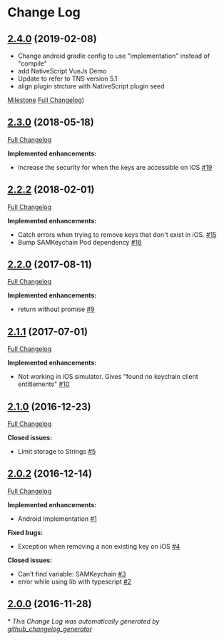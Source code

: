 # Change Log

## [2.4.0](https://github.com/eddyverbruggen/nativescript-secure-storage/tree/2.4.0) (2019-02-08)

- Change android gradle config to use "implementation" instead of "compile"
- add NativeScript VueJs Demo
- Update to refer to TNS version 5.1
- align plugin strcture with NativeScript plugin seed

[Milestone](https://github.com/EddyVerbruggen/nativescript-secure-storage/milestone/8?closed=1)
[Full Changelog](https://github.com/eddyverbruggen/nativescript-secure-storage/compare/2.3.0...2.4.0))

## [2.3.0](https://github.com/eddyverbruggen/nativescript-secure-storage/tree/2.3.0) (2018-05-18)
[Full Changelog](https://github.com/eddyverbruggen/nativescript-secure-storage/compare/2.2.2...2.3.0)

**Implemented enhancements:**

- Increase the security for when the keys are accessible on iOS [\#19](https://github.com/EddyVerbruggen/nativescript-secure-storage/issues/19)

## [2.2.2](https://github.com/eddyverbruggen/nativescript-secure-storage/tree/2.2.2) (2018-02-01)
[Full Changelog](https://github.com/eddyverbruggen/nativescript-secure-storage/compare/2.2.0...2.2.2)

**Implemented enhancements:**

- Catch errors when trying to remove keys that don't exist in iOS. [\#15](https://github.com/EddyVerbruggen/nativescript-secure-storage/issues/15)
- Bump SAMKeychain Pod dependency [\#16](https://github.com/EddyVerbruggen/nativescript-secure-storage/issues/16)

## [2.2.0](https://github.com/eddyverbruggen/nativescript-secure-storage/tree/2.2.0) (2017-08-11)
[Full Changelog](https://github.com/eddyverbruggen/nativescript-secure-storage/compare/2.1.1...2.2.0)

**Implemented enhancements:**

- return without promise [\#9](https://github.com/EddyVerbruggen/nativescript-secure-storage/issues/9)

## [2.1.1](https://github.com/eddyverbruggen/nativescript-secure-storage/tree/2.1.0) (2017-07-01)
[Full Changelog](https://github.com/eddyverbruggen/nativescript-secure-storage/compare/2.1.0...2.1.1)

**Implemented enhancements:**

- Not working in iOS simulator. Gives "found no keychain client entitlements" [\#10](https://github.com/EddyVerbruggen/nativescript-secure-storage/issues/10)

## [2.1.0](https://github.com/eddyverbruggen/nativescript-secure-storage/tree/2.1.0) (2016-12-23)
[Full Changelog](https://github.com/eddyverbruggen/nativescript-secure-storage/compare/2.0.2...2.1.0)

**Closed issues:**

- Limit storage to Strings [\#5](https://github.com/EddyVerbruggen/nativescript-secure-storage/issues/5)

## [2.0.2](https://github.com/eddyverbruggen/nativescript-secure-storage/tree/2.0.2) (2016-12-14)
[Full Changelog](https://github.com/eddyverbruggen/nativescript-secure-storage/compare/2.0.0...2.0.2)

**Implemented enhancements:**

- Android Implementation [\#1](https://github.com/EddyVerbruggen/nativescript-secure-storage/issues/1)

**Fixed bugs:**

- Exception when removing a non existing key on iOS [\#4](https://github.com/EddyVerbruggen/nativescript-secure-storage/issues/4)

**Closed issues:**

- Can't find variable: SAMKeychain [\#3](https://github.com/EddyVerbruggen/nativescript-secure-storage/issues/3)
- error while using lib with typescript [\#2](https://github.com/EddyVerbruggen/nativescript-secure-storage/issues/2)

## [2.0.0](https://github.com/eddyverbruggen/nativescript-secure-storage/tree/2.0.0) (2016-11-28)


\* *This Change Log was automatically generated by [github_changelog_generator](https://github.com/skywinder/Github-Changelog-Generator)*
